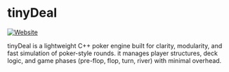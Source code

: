 # tinyDeal

[![Website](https://img.shields.io/badge/website-marco--oj.no-2ea44f?style=for-the-badge)](https://marco-oj.no)

tinyDeal is a lightweight C++ poker engine built for clarity, modularity, and fast simulation of poker-style rounds. it manages player structures, deck logic, and game phases (pre-flop, flop, turn, river) with minimal overhead.
